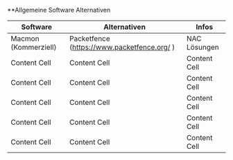 **Allgemeine Software Alternativen

| Software  | Alternativen | Infos |
| ------------- | ------------- | ------------- |
| Macmon (Kommerziell)  | Packetfence (https://www.packetfence.org/ )   | NAC Lösungen  |
| Content Cell  | Content Cell  | Content Cell  |****
| Content Cell  | Content Cell  | Content Cell  |****
| Content Cell  | Content Cell  | Content Cell  |****
| Content Cell  | Content Cell  | Content Cell  |****
| Content Cell  | Content Cell  | Content Cell  |****
